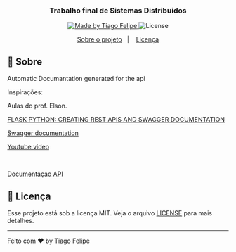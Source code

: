 <h3 align="center">
  Trabalho final de Sistemas Distribuidos
</h3>

<p align="center">
  <a href="https://www.linkedin.com/in/tiago-felipe-sanches-vieira-457764139/r">
    <img alt="Made by Tiago Felipe" src="https://img.shields.io/badge/made%20by-Tiago%20Felipe-%2304D361">
  </a>

  <img alt="License" src="https://img.shields.io/badge/license-MIT-%2304D361">
</p>

<p align="center">
  <a href="#rocket">Sobre o projeto</a>&nbsp;&nbsp;&nbsp;|&nbsp;&nbsp;&nbsp;
  <a href="#memo-licença">Licença</a>
</p>

## :rocket: Sobre

Automatic Documantation generated for the api

Inspirações:

Aulas do prof. Elson.

[FLASK PYTHON: CREATING REST APIS AND SWAGGER DOCUMENTATION](https://www.imaginarycloud.com/blog/flask-python/#Swagger)


[Swagger documentation](https://flask-restplus.readthedocs.io/en/stable/swagger.html)


[Youtube video](https://www.youtube.com/watch?v=vYubIZOyLfI&ab_channel=MaheshKariya)


<br>

[Documentaçao API](https://calm-caverns-27003.herokuapp.com/)


## :memo: Licença

Esse projeto está sob a licença MIT. Veja o arquivo [LICENSE](LICENSE) para mais detalhes.

---

Feito com ❤️ by Tiago Felipe
